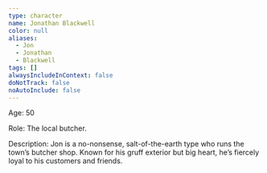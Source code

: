 ```yaml
---
type: character
name: Jonathan Blackwell
color: null
aliases:
  - Jon
  - Jonathan
  - Blackwell
tags: []
alwaysIncludeInContext: false
doNotTrack: false
noAutoInclude: false
---
```

Age: 50

Role: The local butcher.

Description: Jon is a no-nonsense, salt-of-the-earth type who runs the town’s butcher shop. Known for his gruff exterior but big heart, he’s fiercely loyal to his customers and friends.